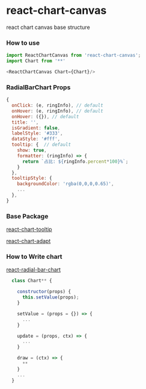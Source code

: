 # react-chart-canvas
react chart canvas base structure

### How to use
```javascript
import ReactChartCanvas from 'react-chart-canvas';
import Chart from '**'

<ReactChartCanvas Chart={Chart}/>

```
### RadialBarChart Props
```javascript
{
  onClick: (e, ringInfo), // default
  onHover: (e, ringInfo), // default
  onHover: ({}), // default
  title: '',
  isGradient: false,
  labelStyle: '#333',
  dataStyle: '#fff',
  tooltip: {  // default
    show: true,
    formatter: (ringInfo) => {
      return `占比: ${ringInfo.percent*100}%`;
    }
  },
  tooltipStyle: {
    backgroundColor: 'rgba(0,0,0,0.65)',
    ...
  },
}
```

### Base Package

[react-chart-tooltip](https://github.com/justQing00/react-chart-tooltip)

[react-chart-adapt](https://github.com/justQing00/react-chart-adapt)


### How to Write chart

[react-radial-bar-chart](https://github.com/justQing00/react-radial-bar-chart)

```javascript
  class Chart** {

    constructor(props) {
      this.setValue(props);
    }

    setValue = (props = {}) => {
      ...
    }

    update = (props, ctx) => {
      ...
    }

    draw = (ctx) => {
      **
    }
    ...
  }
```
